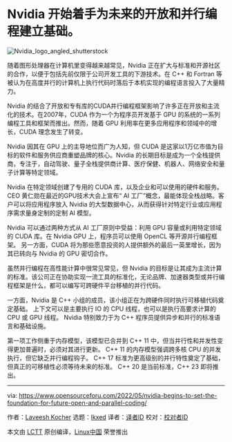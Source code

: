 

[#]: subject: "Nvidia Begins To Set The Foundation For Future Open And Parallel Coding"
[#]: via: "https://www.opensourceforu.com/2022/05/nvidia-begins-to-set-the-foundation-for-future-open-and-parallel-coding/"
[#]: author: "Laveesh Kocher https://www.opensourceforu.com/author/laveesh-kocher/"
[#]: collector: "lkxed"
[#]: translator: " "
[#]: reviewer: " "
[#]: publisher: " "
[#]: url: " "

Nvidia 开始着手为未来的开放和并行编程建立基础。
======
![Nvidia_logo_angled_shutterstock][1]

随着图形处理器在计算机里变得越来越常见，Nvidia 正在扩大与标准和开源社区的合作，以便于包括先前仅限于公司开发工具的下游技术。在 C++ 和 Fortran 等被认为在高度并行的计算机上执行代码时落后于本机实现的编程语言投入了大量精力。

Nvidia 的结合了开放和专有库的CUDA并行编程框架影响了许多正在开放和主流化的技术。在2007年，CUDA 作为一个为程序员开发基于 GPU 的系统的一系列编程工具和框架而推出。然而，随着 GPU 利用率在更多应用程序和领域中的增长，CUDA 理念发生了转变。

Nvidia 因其在 GPU 上的主导地位而广为人知，但 CUDA 是这家以1万亿市值为目标的软件和服务供应商重塑品牌的核心。Nvidia 的长期目标是成为一个全栈提供商，专注于，自动驾驶、量子全栈提供商计算、医疗保健、机器人、网络安全和量子计算等特定领域。

Nvidia 在特定领域创建了专用的 CUDA 库，以及企业和可以使用的硬件和服务。CEO 黄仁勋在最近的GPU技术大会上宣布“ AI 工厂”概念，最能体现全栈战略。客户可以将应用程序放入 Nvidia 的大型数据中心，从而获得针对特定行业或应用程序需求量身定制的定制 AI 模型。

Nvidia 可以通过两种方式从 AI 工厂原则中受益：利用 GPU 容量或利用特定领域的 CUDA 库。在 Nvidia GPU 上，程序员可以使用 OpenCL 等开源并行编程框架。 另一方面，CUDA 将为那些愿意投资的人提供额外的最后一英里增长，因为其已转向与 Nvidia 的 GPU 密切合作。

虽然并行编程在高性能计算中很常见常见，但 Nvidia 的目标是让其成为主流计算的标准。该公司正在协助实现一流工具的标准化，无论品牌、加速器类型或并行编程框架是什么，都可以编写可跨硬件平台移植的并行代码。

一方面，Nvidia 是 C++ 小组的成员，该小组正在为跨硬件同时执行可移植代码奠定基础。 上下文可以是主要执行 IO 的 CPU 线程，也可以是执行高要求计算的 CPU 或 GPU 线程。 Nvidia 特别致力于为 C++ 程序员提供异步和并行的标准语言和基础设施。

第一项工作侧重于内存模型，该模型已合并到 C++ 11 中，但当并行性和并发性变得更加普遍时，必须对其进行更新。 C++ 11 的内存模型强调跨多核 CPU 的并发执行，但它缺乏并行编程钩子。 C++ 17 标准为更高级别的并行特性奠定了基础，但真正的可移植性必须等待未来的标准。 C++ 20 是当前标准，C++ 23 即将推出。

--------------------------------------------------------------------------------

via: https://www.opensourceforu.com/2022/05/nvidia-begins-to-set-the-foundation-for-future-open-and-parallel-coding/

作者：[Laveesh Kocher][a]
选题：[lkxed][b]
译者：[译者ID](https://github.com/zxcv545)
校对：[校对者ID](https://github.com/校对者ID)

本文由 [LCTT](https://github.com/LCTT/TranslateProject) 原创编译，[Linux中国](https://linux.cn/) 荣誉推出

[a]: https://www.opensourceforu.com/author/laveesh-kocher/
[b]: https://github.com/lkxed
[1]: https://www.opensourceforu.com/wp-content/uploads/2022/05/Nvidia_logo_angled_shutterstock.jpg

